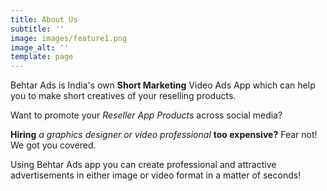 ```yaml
---
title: About Us
subtitle: ''
image: images/feature1.png
image_alt: ''
template: page
---
```

Behtar Ads is India's own **Short Marketing** Video Ads App which can help you to make short creatives of your reselling products.

Want to promote your *Reseller App Products* across social media?

**Hiring**  *a graphics designer or video professional* **too expensive?** Fear not! We got you covered.

Using Behtar Ads app you can create professional and attractive advertisements in either image or video format in a matter of seconds!
